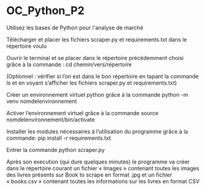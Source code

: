# OC_Python_P2
Utilisez les bases de Python pour l'analyse de marché

Télécharger et placer les fichiers scraper.py et requirements.txt dans le répertoire voulu

Ouvrir le terminal et se placer dans le répertoire précédemment choisi grâce à la commande : cd chemin/vers/répertoire

(Optionnel : vérifier si l’on est dans le bon répertoire en tapant la commande ls et en voyant s’afficher les fichiers scraper.py et requirements.txt)

Créer un environnement virtuel python grâce à la commande python -m venv nomdelenvironnement

Activer l’environnement virtuel grâce à la commande source nomdelenvironnement/bin/activate

Installer les modules nécessaires à l’utilisation du programme grâce à la commande: pip install -r requirements.txt

Entrer la commande python scraper.py

Après son execution (qui dure quelques minutes) le programme va créer dans le répertoire courant un fichier « Images » contenant toutes les images des livres présents sur Book to scrape en format .jpg et un fichier « books.csv » contenant toutes les informations sur les livres en format CSV 
